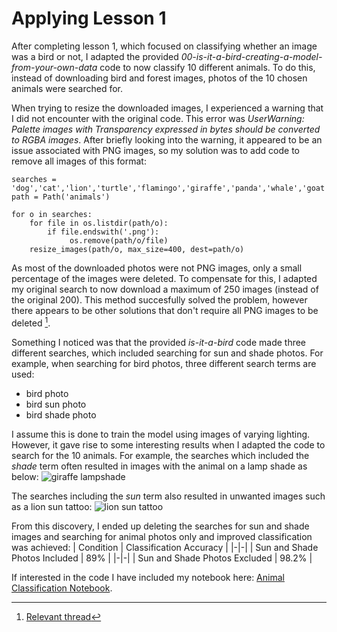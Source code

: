 # Applying Lesson 1
After completing lesson 1, which focused on classifying whether an image was a bird or not, I adapted the provided _00-is-it-a-bird-creating-a-model-from-your-own-data_ code to now classify 10 different animals. To do this, instead of downloading bird and forest images, photos of the 10 chosen animals were searched for. 

When trying to resize the downloaded images, I experienced a warning that I did not encounter with the original code. This error was _UserWarning: Palette images with Transparency expressed in bytes should be converted to RGBA images_. After briefly looking into the warning, it appeared to be an issue associated with PNG images, so my solution was to add code to remove all images of this format:
```
searches = 'dog','cat','lion','turtle','flamingo','giraffe','panda','whale','goat','chicken'
path = Path('animals')

for o in searches:
    for file in os.listdir(path/o): 
        if file.endswith('.png'):
             os.remove(path/o/file)
    resize_images(path/o, max_size=400, dest=path/o)
```

As most of the downloaded photos were not PNG images, only a small percentage of the images were deleted. To compensate for this, I adapted my original search to now download a maximum of 250 images (instead of the original 200). This method succesfully solved the problem, however there appears to be other solutions that don't require all PNG images to be deleted [^1].

Something I noticed was that the provided _is-it-a-bird_ code made three different searches, which included searching for sun and shade photos. For example, when searching for bird photos, three different search terms are used: 
- bird photo
- bird sun photo
- bird shade photo

I assume this is done to train the model using images of varying lighting. However, it gave rise to some interesting results when I adapted the code to search for the 10 animals. For example, the searches which included the _shade_ term often resulted in images with the animal on a lamp shade as below:
![giraffe lampshade](https://github.com/bridgetcasey1/bridgetcasey1.github.io/assets/113487655/d92339bd-a881-4559-9b17-5546ce25611c)

The searches including the _sun_ term also resulted in unwanted images such as a lion sun tattoo: 
![lion sun tattoo](https://github.com/bridgetcasey1/bridgetcasey1.github.io/assets/113487655/8c11a78e-3658-4441-b596-57c360baab4d)

From this discovery, I ended up deleting the searches for sun and shade images and searching for animal photos only and improved classification was achieved:
| Condition | Classification Accuracy |
|-|-|
| Sun and Shade Photos Included | 89% |
|-|-|
| Sun and Shade Photos Excluded | 98.2% |

If interested in the code I have included my notebook here: [Animal Classification Notebook](/pdf/ELEC4630_A3_Q2.pdf).

[^1]: [Relevant thread](https://stackoverflow.com/questions/70839890/pil-remove-error-userwarning-palette-images-with-transparency-expressed-in-byt)
